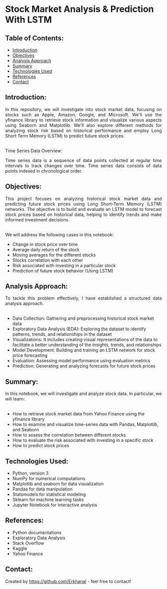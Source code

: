 # Stock Market Analysis & Prediction With LSTM 

## Table of Contents:
* [Introduction](#introduction)
* [Objectives](#objectives)
* [Analysis Approach](#analysis-approach) 
* [Summary](#summary)
* [Technologies Used](#technologies-used)
* [References](#references)
* [Contact](#contact)

## Introduction:  
<div align="justify">In this repository, we will investigate into stock market data, focusing on stocks such as Apple, Amazon, Google, and Microsoft. We'll use the yfinance library to retrieve stock information and visualize various aspects using Seaborn and Matplotlib. We'll also explore different methods for analyzing stock risk based on historical performance and employ Long Short Term Memory (LSTM) to predict future stock prices.</div><br>

Time Series Data Overview:<div align="justify">Time series data is a sequence of data points collected at regular time intervals to track changes over time. Time series data consists of data points indexed in chronological order.</div> 

## Objectives:  
<div align="justify">This project focuses on analyzing historical stock market data and predicting future stock prices using Long Short-Term Memory (LSTM) networks. The objective is to build and evaluate an LSTM model to forecast stock prices based on historical data, helping to identify trends and make informed investment decisions.</div><br>

We will address the following cases in this notebook:

- Change in stock price over time
- Average daily return of the stock
- Moving averages for the different stocks
- Stocks correlation with each other
- Risk associated with investing in a particular stock
- Prediction of future stock behavior (Using LSTM)

## Analysis Approach:    
<div align="justify">To tackle this problem effectively, I have established a structured data analysis approach.</div> <br>

- Data Collection: Gathering and preprocessing historical stock market data
- Exploratory Data Analysis (EDA): Exploring the dataset to identify patterns, trends, and relationships in the dataset
- Visualizations: It includes creating visual representations of the data to facilitate a better understanding of the insights, trends, and relationships
- Model Development: Building and training an LSTM network for stock price forecasting
- Evaluation: Assessing model performance using evaluation metrics
- Prediction: Generating and analyzing forecasts for future stock prices

## Summary:
<div align="justify">In this notebook, we will investigate and analyze stock data. In particular, we will learn:</div><br>

- How to retrieve stock market data from Yahoo Finance using the yfinance library
- How to examine and visualize time-series data with Pandas, Matplotlib, and Seaborn
- How to assess the correlation between different stocks
- How to evaluate the risk associated with investing in a specific stock 
- How to predict stock prices  

## Technologies Used:
- Python, version 3 
- NumPy for numerical computations
- Matplotlib and seaborn for data visualization
- Pandas for data manipulation
- Statsmodels for statistical modeling
- Sklearn for machine learning tasks
- Jupyter Notebook for interactive analysis

## References:
- Python documentations
- Exploratory Data Analysis
- Stack Overflow
- Kaggle
- Yahoo Finance

## Contact:
Created by https://github.com/Erkhanal - feel free to contact!

